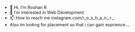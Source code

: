 - 👋 Hi, I’m Roshan R
- 👀 I’m interested in Web Development
- 📫 How to reach me instagram.com/r_o_s_h_a_n_.r._ 
- Also im lookng for placement so that i can gain exprience....

<!---
learner1204/learner1204 is a ✨ special ✨ repository because its `README.md` (this file) appears on your GitHub profile.
You can click the Preview link to take a look at your changes.
--->

